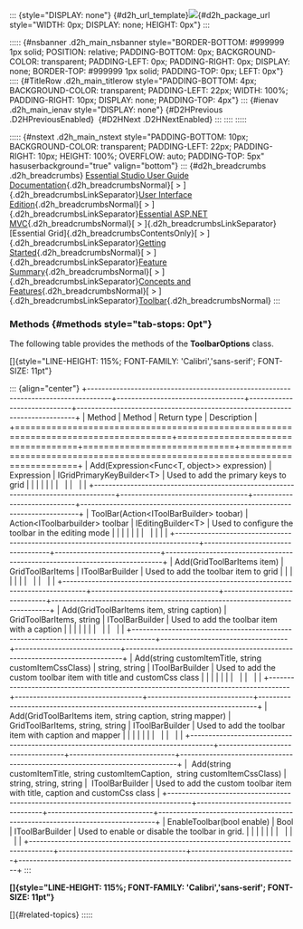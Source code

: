 ::: {style="DISPLAY: none"}
[](ms-xhelp:///?Id=d2h_url_template){#d2h_url_template}![](!package_url!){#d2h_package_url style="WIDTH: 0px; DISPLAY: none; HEIGHT: 0px"}
:::

::::: {#nsbanner .d2h_main_nsbanner style="BORDER-BOTTOM: #999999 1px solid; POSITION: relative; PADDING-BOTTOM: 0px; BACKGROUND-COLOR: transparent; PADDING-LEFT: 0px; PADDING-RIGHT: 0px; DISPLAY: none; BORDER-TOP: #999999 1px solid; PADDING-TOP: 0px; LEFT: 0px"}
:::: {#TitleRow .d2h_main_titlerow style="PADDING-BOTTOM: 4px; BACKGROUND-COLOR: transparent; PADDING-LEFT: 22px; WIDTH: 100%; PADDING-RIGHT: 10px; DISPLAY: none; PADDING-TOP: 4px"}
::: {#ienav .d2h_main_ienav style="DISPLAY: none"}
[](ms-xhelp:///?Id=fcaa087e-0a8c-4e93-a91d-75fef7304e13){#D2HPrevious .D2HPreviousEnabled}  [](ms-xhelp:///?Id=a75e4b42-9cc6-4ff7-af15-3ce52ab02fa5){#D2HNext .D2HNextEnabled}
:::
::::
:::::

::::: {#nstext .d2h_main_nstext style="PADDING-BOTTOM: 10px; BACKGROUND-COLOR: transparent; PADDING-LEFT: 22px; PADDING-RIGHT: 10px; HEIGHT: 100%; OVERFLOW: auto; PADDING-TOP: 5px" hasuserbackground="true" valign="bottom"}
::: {#d2h_breadcrumbs .d2h_breadcrumbs}
[Essential Studio User Guide Documentation](ms-xhelp:///?Id=12457748-09e3-4d74-a240-8e049cedf030){.d2h_breadcrumbsNormal}[ \> ]{.d2h_breadcrumbsLinkSeparator}[User Interface Edition](ms-xhelp:///?Id=c29296b7-531c-413b-a0ec-488ca1f7f669){.d2h_breadcrumbsNormal}[ \> ]{.d2h_breadcrumbsLinkSeparator}[Essential ASP.NET MVC](ms-xhelp:///?Id=4b14e7d1-65c4-4f67-b1aa-2c37709905a5){.d2h_breadcrumbsNormal}[ \> ]{.d2h_breadcrumbsLinkSeparator}[Essential Grid]{.d2h_breadcrumbsContentsOnly}[ \> ]{.d2h_breadcrumbsLinkSeparator}[Getting Started](ms-xhelp:///?Id=c7ed3902-b25b-4170-be58-1d3d0b57748a){.d2h_breadcrumbsNormal}[ \> ]{.d2h_breadcrumbsLinkSeparator}[Feature Summary](ms-xhelp:///?Id=1923e679-441a-44e0-9bca-e0e50988a857){.d2h_breadcrumbsNormal}[ \> ]{.d2h_breadcrumbsLinkSeparator}[Concepts and Features](ms-xhelp:///?Id=4a1657fa-4756-42b9-9153-aebf5dcfc503){.d2h_breadcrumbsNormal}[ \> ]{.d2h_breadcrumbsLinkSeparator}[Toolbar](ms-xhelp:///?Id=23189d4a-325f-4b16-ae02-c7743a26d407){.d2h_breadcrumbsNormal}
:::

### Methods {#methods style="tab-stops: 0pt"}

The following table provides the methods of the **ToolbarOptions** class.

[]{style="LINE-HEIGHT: 115%; FONT-FAMILY: 'Calibri','sans-serif'; FONT-SIZE: 11pt"} 

::: {align="center"}
+------------------------------------------------------------------------------------+-----------------------------------+-----------------------------+-----------------------------------------------------------------------------+
| Method                                                                             | Method                            | Return type                 | Description                                                                 |
+====================================================================================+===================================+=============================+=============================================================================+
| Add(Expression\<Func\<T, object\>\> expression)                                    | Expression                        | IGridPrimaryKeyBuilder\<T\> | Used to add the primary keys to grid                                        |
|                                                                                    |                                   |                             |                                                                             |
|                                                                                    |                                   |                             |                                                                             |
+------------------------------------------------------------------------------------+-----------------------------------+-----------------------------+-----------------------------------------------------------------------------+
| ToolBar(Action\<IToolBarBuilder\> toobar)                                          | Action\<IToolbarbuilder\> toolbar | IEditingBuilder\<T\>        | Used to configure the toolbar in the editing mode                           |
|                                                                                    |                                   |                             |                                                                             |
|                                                                                    |                                   |                             |                                                                             |
+------------------------------------------------------------------------------------+-----------------------------------+-----------------------------+-----------------------------------------------------------------------------+
| Add(GridToolBarItems item)                                                         | GridToolBarItems                  | IToolBarBuilder             | Used to add the toolbar item to grid                                        |
|                                                                                    |                                   |                             |                                                                             |
|                                                                                    |                                   |                             |                                                                             |
+------------------------------------------------------------------------------------+-----------------------------------+-----------------------------+-----------------------------------------------------------------------------+
| Add(GridToolBarItems item, string caption)                                         | GridToolBarItems, string          | IToolBarBuilder             | Used to add the toolbar item with a caption                                 |
|                                                                                    |                                   |                             |                                                                             |
|                                                                                    |                                   |                             |                                                                             |
+------------------------------------------------------------------------------------+-----------------------------------+-----------------------------+-----------------------------------------------------------------------------+
| Add(string customItemTitle, string customItemCssClass)                             | string, string                    | IToolBarBuilder             | Used to add the custom toolbar item with title and customCss class          |
|                                                                                    |                                   |                             |                                                                             |
|                                                                                    |                                   |                             |                                                                             |
+------------------------------------------------------------------------------------+-----------------------------------+-----------------------------+-----------------------------------------------------------------------------+
| Add(GridToolBarItems item, string caption, string mapper)                          | GridToolBarItems, string, string  | IToolBarBuilder             | Used to add the toolbar item with caption and mapper                        |
|                                                                                    |                                   |                             |                                                                             |
|                                                                                    |                                   |                             |                                                                             |
+------------------------------------------------------------------------------------+-----------------------------------+-----------------------------+-----------------------------------------------------------------------------+
|  Add(string customItemTitle, string customItemCaption,  string customItemCssClass) | string, string, string            |  IToolBarBuilder            | Used to add the custom toolbar item with title, caption and customCss class |
+------------------------------------------------------------------------------------+-----------------------------------+-----------------------------+-----------------------------------------------------------------------------+
| EnableToolbar(bool enable)                                                         | Bool                              | IToolBarBuilder             | Used to enable or disable the toolbar in grid.                              |
|                                                                                    |                                   |                             |                                                                             |
|                                                                                    |                                   |                             |                                                                             |
+------------------------------------------------------------------------------------+-----------------------------------+-----------------------------+-----------------------------------------------------------------------------+
:::

**[]{style="LINE-HEIGHT: 115%; FONT-FAMILY: 'Calibri','sans-serif'; FONT-SIZE: 11pt"}** 

[]{#related-topics}
:::::
